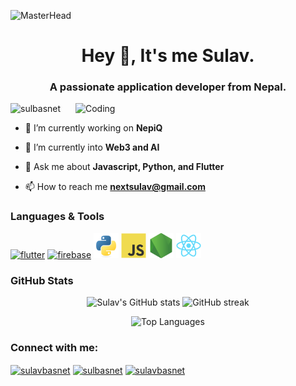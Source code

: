![MasterHead](https://1.bp.blogspot.com/-7A4WynwLsMw/XbBpCXG8fHI/AAAAAAAAMt4/uOa1bpLskYgrwGbllhSu2SDj_Mig8SXJQCLcBGAsYHQ/s1600/2000_600px.gif)
<h1 align="center">Hey 👋, It's me Sulav.</h1>
<h3 align="center">A passionate application developer from Nepal.</h3>
<img align="right" alt="Coding" width="400" src="https://cdn.dribbble.com/users/1059583/screenshots/4171367/coding-freak.gif">
<p align="left"> <img src="https://komarev.com/ghpvc/?username=subash1237&label=Profile%20views&color=0e75b6&style=flat" alt="sulbasnet" /> </p>

- 🔭 I’m currently working on **NepiQ**

- 🌱 I’m currently into **Web3 and AI**

- 💬 Ask me about **Javascript, Python, and Flutter**

- 📫 How to reach me **nextsulav@gmail.com**

### Languages & Tools
<p align="left">
<a href="https://flutter.dev/" target="_blank" rel="noreferrer"><img src="https://www.vectorlogo.zone/logos/flutterio/flutterio-icon.svg" alt="flutter" width="40" height="40"/></a>
<a href="https://firebase.google.com/" target="_blank" rel="noreferrer"><img src="https://www.vectorlogo.zone/logos/firebase/firebase-icon.svg" alt="firebase" width="40" height="40"/></a>
<a href="https://www.python.org" target="_blank" rel="noreferrer"><img src="https://raw.githubusercontent.com/devicons/devicon/master/icons/python/python-original.svg" alt="python" width="40" height="40"/></a>
<a href="https://developer.mozilla.org/en-US/docs/Web/JavaScript" target="_blank" rel="noreferrer"><img src="https://raw.githubusercontent.com/devicons/devicon/master/icons/javascript/javascript-original.svg" alt="javascript" width="40" height="40"/></a>
<a href="https://nodejs.org/" target="_blank" rel="noreferrer"><img src="https://raw.githubusercontent.com/devicons/devicon/master/icons/nodejs/nodejs-original.svg" alt="nodejs" width="40" height="40"/></a>
<a href="https://reactjs.org/" target="_blank" rel="noreferrer"><img src="https://raw.githubusercontent.com/devicons/devicon/master/icons/react/react-original.svg" alt="react" width="40" height="40"/></a>
</p>

### GitHub Stats
<p align="center">
  <img src="https://github-readme-stats.vercel.app/api?username=sulbasnet&show_icons=true&theme=radical" alt="Sulav's GitHub stats" height="150" />
  <img src="https://github-readme-streak-stats.herokuapp.com/?user=sulbasnet&theme=radical" alt="GitHub streak" height="150" />
</p>

<p align="center">
  <img src="https://github-readme-stats.vercel.app/api/top-langs/?username=sulbasnet&layout=compact&theme=radical" alt="Top Languages" height="150"/>
</p>

<h3 align="left">Connect with me:</h3>
<p align="left">
<a href="https://linkedin.com/in/sulavbasnet" target="blank"><img align="center" src="https://raw.githubusercontent.com/rahuldkjain/github-profile-readme-generator/master/src/images/icons/Social/linked-in-alt.svg" alt="sulavbasnet" height="30" width="40" /></a>
<a href="https://fb.com/sulbasnet" target="blank"><img align="center" src="https://raw.githubusercontent.com/rahuldkjain/github-profile-readme-generator/master/src/images/icons/Social/facebook.svg" alt="sulbasnet" height="30" width="40" /></a>
<a href="https://instagram.com/sulavbasnet_" target="blank"><img align="center" src="https://raw.githubusercontent.com/rahuldkjain/github-profile-readme-generator/master/src/images/icons/Social/instagram.svg" alt="sulavbasnet" height="30" width="40" /></a>
</p>

</div>
